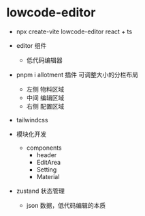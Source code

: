 # lowcode-editor
- npx create-vite lowcode-editor
  react + ts 
- editor 组件 
  - 低代码编辑器
- pnpm i allotment 插件
  可调整大小的分栏布局
  - 左侧 物料区域
  - 中间 编辑区域
  - 右侧 配置区域
- tailwindcss 
- 模块化开发
  - components 
    - header
    - EditArea
    - Setting
    - Material

- zustand 状态管理
  - json 数据，低代码编辑的本质